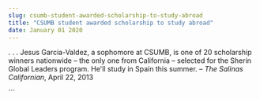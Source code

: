 ```yaml
---
slug: csumb-student-awarded-scholarship-to-study-abroad
title: "CSUMB student awarded scholarship to study abroad"
date: January 01 2020
---
```


 
<p>
  . . . Jesus Garcia-Valdez, a sophomore at CSUMB, is one of 20 scholarship
  winners nationwide – the only one from California – selected for the Sherin
  Global Leaders program. He'll study in Spain this summer. –
  <em>The Salinas Californian</em>, April 22, 2013
</p>
```
